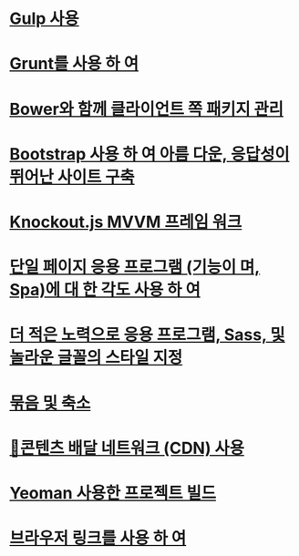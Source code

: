 # [Gulp 사용](using-gulp.md)
# [Grunt를 사용 하 여](using-grunt.md)
# [Bower와 함께 클라이언트 쪽 패키지 관리](bower.md)
# [Bootstrap 사용 하 여 아름 다운, 응답성이 뛰어난 사이트 구축](bootstrap.md)
# [Knockout.js MVVM 프레임 워크](knockout.md)
# [단일 페이지 응용 프로그램 (기능이 며, Spa)에 대 한 각도 사용 하 여](angular.md)
# [더 적은 노력으로 응용 프로그램, Sass, 및 놀라운 글꼴의 스타일 지정](less-sass-fa.md)
# [묶음 및 축소](bundling-and-minification.md)
# [🔧콘텐츠 배달 네트워크 (CDN) 사용](cdn.md)
# [Yeoman 사용한 프로젝트 빌드](yeoman.md)
# [브라우저 링크를 사용 하 여](using-browserlink.md)
